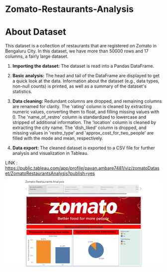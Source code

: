 # Zomato-Restaurants-Analysis

# About Dataset
This dataset is a collection of restaurants that are registered on Zomato in Bengaluru City. In this dataset, we have more than 50000 rows and 17 columns, a fairly large dataset. 

1. **Importing the dataset:** The dataset is read into a Pandas DataFrame.

2. **Basic analysis:** The head and tail of the DataFrame are displayed to get a quick look at the data. Information about the dataset (e.g., data types, non-null counts) is printed, as well as a summary of the dataset's statistics.

3. **Data cleaning:** Redundant columns are dropped, and remaining columns are renamed for clarity. The 'rating' column is cleaned by extracting numeric values, converting them to float, and filling missing values with 0. The 'name_of_restro' column is standardized to lowercase and stripped of additional information. The 'location' column is cleaned by extracting the city name. The 'dish_liked' column is dropped, and missing values in 'restro_type' and 'approx_cost_for_two_people' are filled with the mode and mean, respectively.

4. **Data export:** The cleaned dataset is exported to a CSV file for further analysis and visualization in Tableau.

LINK : https://public.tableau.com/app/profile/pavan.ambare7481/viz/zomatoDataset/ZomatoRestaurantsAnalysis?publish=yes

![Image Alt text](Z1.png)


